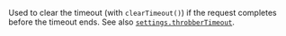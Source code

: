 Used to clear the timeout (with `clearTimeout()`) if the request completes
before the timeout ends. See also
[`settings.throbberTimeout`](#throbberTimeout).
